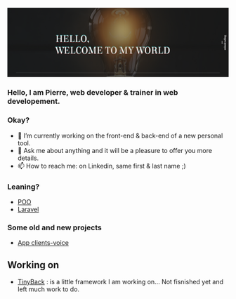 ![about](linkedin.png)

### Hello, I am Pierre, web developer & trainer in web developement.

### Okay?
- 🔭 I’m currently working on the front-end & back-end of a new personal tool. 
- 💬 Ask me about anything and it will be a pleasure to offer you more details.
- 📫 How to reach me: on Linkedin, same first & last name ;)

### Leaning? 
- [POO](https://github.com/pierrenoel/POO-Briefing)
- [Laravel](https://github.com/pierrenoel/Laravel-Briefing)

### Some old and new projects
- [App clients-voice](https://github.com/pierrenoel/App-Clients-invoices)

## Working on
- [TinyBack](https://github.com/pierrenoel/TinyBack) : is a little framework I am working on... Not fisnished yet and left much work to do.

